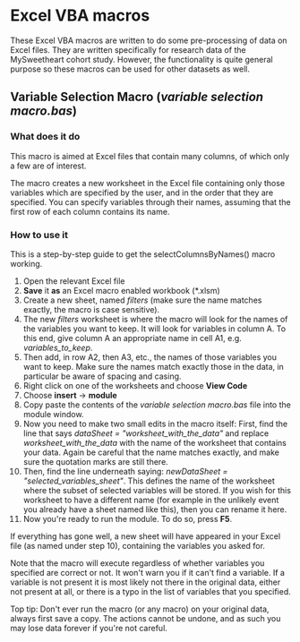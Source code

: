 # Excel VBA macros
These Excel VBA macros are written to do some pre-processing of data on Excel files. They are written specifically for research data of the MySweetheart cohort study. However, the functionality is quite general purpose so these macros can be used for other datasets as well.

## Variable Selection Macro (*variable selection macro.bas*)
### What does it do
This macro is aimed at Excel files that contain many columns, of which only a few are of interest.

The macro creates a new worksheet in the Excel file containing only those variables which are specified by the user, and in the order that they are specified. You can specify variables through their names, assuming that the first row of each column contains its name.

### How to use it
This is a step-by-step guide to get the selectColumnsByNames() macro working.

1. Open the relevant Excel file
2. **Save** it **as** an Excel macro enabled workbook (\*.xlsm)
3. Create a new sheet, named *filters* (make sure the name matches exactly, the macro is case sensitive).
4. The new *filters* worksheet is where the macro will look for the names of the variables you want to keep. It will look for variables in column A. To this end, give column A an appropriate name in cell A1, e.g. *variables_to_keep*.
5. Then add, in row A2, then A3, etc., the names of those variables you want to keep. Make sure the names match exactly those in the data, in particular be aware of spacing and casing.
6. Right click on one of the worksheets and choose **View Code**
7. Choose **insert** -> **module**
8. Copy paste the contents of the *variable selection macro.bas* file into the module window.
9. Now you need to make two small edits in the macro itself: First, find the line that says *dataSheet = "worksheet_with_the_data"* and replace *worksheet_with_the_data* with the name of the worksheet that contains your data. Again be careful that the name matches exactly, and make sure the quotation marks are still there.
10. Then, find the line underneath saying: *newDataSheet = "selected_variables_sheet"*. This defines the name of the worksheet where the subset of selected variables will be stored. If you wish for this worksheet to have a different name (for example in the unlikely event you already have a sheet named like this), then you can rename it here.
11. Now you're ready to run the module. To do so, press **F5**.

If everything has gone well, a new sheet will have appeared in your Excel file (as named under step 10), containing the variables you asked for.

Note that the macro will execute regardless of whether variables you specified are correct or not. It won't warn you if it can't find a variable. If a variable is not present it is most likely not there in the original data, either not present at all, or there is a typo in the list of variables that you specified.

Top tip: Don't ever run the macro (or any macro) on your original data, always first save a copy. The actions cannot be undone, and as such you may lose data forever if you're not careful.

